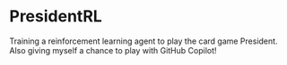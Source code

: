 # PresidentRL
Training a reinforcement learning agent to play the card game President. Also giving myself a chance to play with GitHub Copilot!
